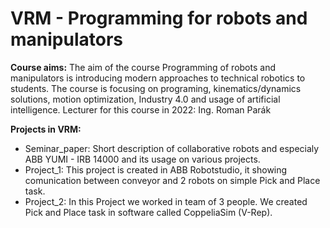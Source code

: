 # VRM - Programming for robots and manipulators

__Course aims:__ The aim of the course Programming of robots and manipulators is introducing modern approaches to technical robotics to students. The course is focusing on programing, kinematics/dynamics solutions, motion optimization, Industry 4.0 and usage of artificial intelligence. Lecturer for this course in 2022: Ing. Roman Parák

__Projects in VRM:__
- Seminar_paper: Short description of collaborative robots and especialy ABB YUMI - IRB 14000 and its usage on various projects.
- Project_1: This project is created in ABB Robotstudio, it showing comunication between conveyor and 2 robots on simple Pick and Place task.
- Project_2: In this Project we worked in team of 3 people. We created Pick and Place task in software called CoppeliaSim (V-Rep).
